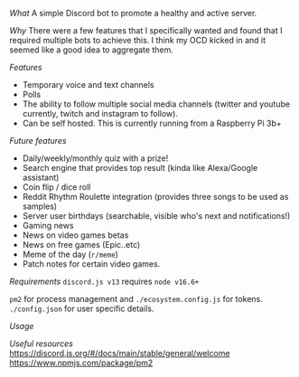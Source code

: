 *What*
A simple Discord bot to promote a healthy and active server.

*Why*
There were a few features that I specifically wanted and found that I required multiple bots to achieve this. I think my OCD kicked in and it seemed like a good idea to aggregate them.

*Features*
- Temporary voice and text channels
- Polls
- The ability to follow multiple social media channels (twitter and youtube currently, twitch and instagram to follow).
- Can be self hosted. This is currently running from a Raspberry Pi 3b+

*Future features*
- Daily/weekly/monthly quiz with a prize!
- Search engine that provides top result (kinda like Alexa/Google assistant)
- Coin flip / dice roll
- Reddit Rhythm Roulette integration (provides three songs to be used as samples)
- Server user birthdays (searchable, visible who's next and notifications!)
- Gaming news
- News on video games betas
- News on free games (Epic..etc)
- Meme of the day (`r/meme`)
- Patch notes for certain video games.

*Requirements*
`discord.js v13` requires `node v16.6+`

`pm2` for process management and `./ecosystem.config.js` for tokens.
`./config.json` for user specific details.

*Usage*

*Useful resources*
https://discord.js.org/#/docs/main/stable/general/welcome
https://www.npmjs.com/package/pm2
